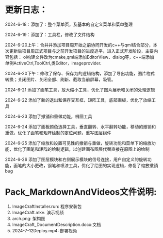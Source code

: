 # 更新日志：


2024-6-18：添加了：整个菜单页，及基本的自定义菜单和菜单整理

2024-6-19：添加了：工具栏，修改了文件结构

2024-6-20上午：合并并添加项目周开始之前协同开发的c++与qml结合部分，本次更新后项目周正式项目与之前开发项目的进度追平，进入正式开发阶段，主要内容包括：
oi构建文件改为cmake,qml端添加EditorView、dialog等，c++端添加单例ActiveCtrl,ToolCtrl,类Editor，imageprovider.

2024-6-20下午：修改了保存、保存为的逻辑结构，添加了导出功能，图片格式转换；关闭图片、关闭全部、刷新、截取当前屏幕，吸管。

2024-6-21 添加了画笔工具，放大缩小工具，优化了图片展示和关闭的处理逻辑

2024-6-22 添加了新的退出和保存交互框，矩阵工具，底部画板，优化了放缩工具

2024-6-23 添加了撤销和重做功能，椭圆工具

2024-6-24 添加了画板颜色选择工具，垂直翻转、水平翻转功能，移动的撤销和重做，优化了画笔和矩阵绘制的定位问题，重写图层组件

2024-6-25 添加了缩放和设置可见性的撤销与重做，旋转功能和菜单下的缩放功能，优化了画笔和矩阵的绘制逻辑，以创建画布图层代替直接在原图上的绘制

2024-6-26 添加了图层模块和右侧展示模块的信号连接，用户自定义的旋转功能，画笔的大小更改，钢笔和喷漆工具，优化了绘图的实现逻辑，修复了缩放撤销bug


# Pack_MarkdownAndVideos文件说明:

1. ImageCraftInstaller.run: 程序安装包
2. ImageCraft.mkv: 演示视频
3. arch.png: 架构图
4. ImageCraft_DocumentDescription.docx:文档
5. 2024-7-12Deploy.mp4: 部署视频

